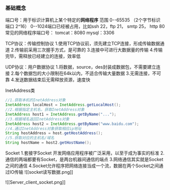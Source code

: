 ### 基础概念
端口号：用于标识计算机上某个特定的**网络程序**
范围 0--65535  （2个字节标识端口 2^16）
0--1024端口已经被占用，比如ssh 22，ftp 21， smtp 25， http 80
常见的网络程序端口号：
tomcat：8080
mysql：3306

TCP协议：传输控制协议
1.使用TCP协议前，须先建立TCP连接，形成传输数据通道
2.传输前采用三次握手方式，是可靠的
3.连接中可进行大数据量的传输
4.传输完毕，需释放已经建立的连接，效率低

UDP协议：用户数据协议
1.将数据，source，des封装成数据包，不需要建立连接
2.每个数据包的大小限制在64k以内，不适合传输大量数据
3.无需连接，不可靠
4.发送数据结束后无需释放资源，速度快

InetAddress类
```java
//1.获取本机的InetAddress对象 
InetAddress localHost = InetAddress.getLocalHost();
//2.根据指定主机名，获取InetAddress对象 
InetAddress host1 = InetAddress.getByName("...");
//3.根据域名返回InetAddress对象
InetAddress host2 = InetAddress.getByName("www.baidu.com");
//4.通过InetAddress对象获取相应ip地址 
String hostAddress = host.getHostAddress();
//5.获取对应的主机名/域名
String hostName = host2.getHostName();
```

Socket
1.套接字Socket 开发网络应用程序被广泛采用，以至于成为事实的标准
2.通信的两端都要有Socket，是两台机器间通信的端点
3.网络通信其实就是Socket之间的通信
4.Socket允许程序把网络连接当成一个流，数据在两个Socket之间通过IO传输
![[socket读写数据.png]]

![[Server_client_socket.png]]